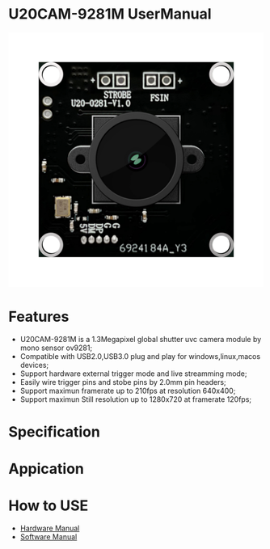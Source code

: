 # U20CAM-9281M UserManual
![Images](Images/U20AM-9281-2.jpg "U20CAM9281")
# Features
- U20CAM-9281M is a 1.3Megapixel global shutter uvc camera module by mono sensor ov9281;
- Compatible with USB2.0,USB3.0 plug and play for windows,linux,macos devices;
- Support hardware external trigger mode and live streamming mode; 
- Easily wire trigger pins and stobe pins by 2.0mm pin headers; 
- Support maximun framerate up to 210fps at resolution 640x400;
- Support maximun Still resolution up to 1280x720 at framerate 120fps;
# Specification
# Appication
# How to USE
- [Hardware Manual](https://github.com/INNO-MAKER/U20CAM-9281M/blob/main/Manual/U20CAM-9281M%20HW%20Manual.pdf "Hardware Manual")
- [Software Manual](https://www.inno-maker.com "Software Manual")